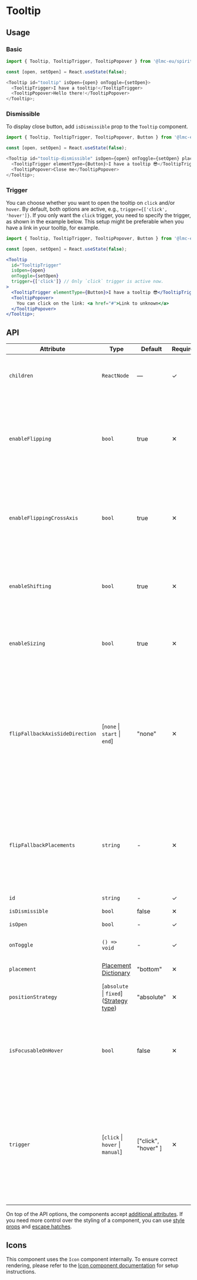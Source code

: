 # Tooltip

## Usage

### Basic

```javascript
import { Tooltip, TooltipTrigger, TooltipPopover } from '@lmc-eu/spirit-web-react/components';

const [open, setOpen] = React.useState(false);

<Tooltip id="tooltip" isOpen={open} onToggle={setOpen}>
  <TooltipTrigger>I have a tooltip!</TooltipTrigger>
  <TooltipPopover>Hello there!</TooltipPopover>
</Tooltip>;
```

### Dismissible

To display close button, add `isDismissible` prop to the `Tooltip` component.

```javascript
import { Tooltip, TooltipTrigger, TooltipPopover, Button } from '@lmc-eu/spirit-web-react/components';

const [open, setOpen] = React.useState(false);

<Tooltip id="tooltip-dismissible" isOpen={open} onToggle={setOpen} placement="right" isDismissible>
  <TooltipTrigger elementType={Button}>I have a tooltip 😎</TooltipTrigger>
  <TooltipPopover>Close me</TooltipPopover>
</Tooltip>;
```

### Trigger

You can choose whether you want to open the tooltip on `click` and/or `hover`.
By default, both options are active, e.g., `trigger={['click', 'hover']}`.
If you only want the `click` trigger, you need to specify the trigger, as shown in the example below.
This setup might be preferable when you have a link in your tooltip, for example.

```jsx
import { Tooltip, TooltipTrigger, TooltipPopover, Button } from '@lmc-eu/spirit-web-react/components';

const [open, setOpen] = React.useState(false);

<Tooltip
  id="TooltipTrigger"
  isOpen={open}
  onToggle={setOpen}
  trigger={['click']} // Only `click` trigger is active now.
>
  <TooltipTrigger elementType={Button}>I have a tooltip 😎</TooltipTrigger>
  <TooltipPopover>
    You can click on the link: <a href="#">Link to unknown</a>
  </TooltipPopover>
</Tooltip>;
```

## API

| Attribute                       | Type                                                              | Default              | Required | Description                                                                                                                                                                                                                                                                |
| ------------------------------- | ----------------------------------------------------------------- | -------------------- | -------- | -------------------------------------------------------------------------------------------------------------------------------------------------------------------------------------------------------------------------------------------------------------------------- |
| `children`                      | `ReactNode`                                                       | —                    | ✓        | Tooltip children's nodes - `TooltipTrigger` and `TooltipPopover`                                                                                                                                                                                                           |
| `enableFlipping`                | `bool`                                                            | true                 | ✕        | Enables [flipping][floating-ui-flip] of the element’s placement when it starts to overflow its boundary area. For example `top` can be flipped to `bottom`.                                                                                                                |
| `enableFlippingCrossAxis`       | `bool`                                                            | true                 | ✕        | Enables flipping on the [cross axis][floating-ui-flip-cross-axis], the axis perpendicular to main axis. For example `top-end` can be flipped to the `top-start`.                                                                                                           |
| `enableShifting`                | `bool`                                                            | true                 | ✕        | Enables [shifting][floating-ui-shift] of the element to keep it inside the boundary area by adjusting its position.                                                                                                                                                        |
| `enableSizing`                  | `bool`                                                            | true                 | ✕        | Enables [sizing][floating-ui-size] of the element to keep it inside the boundary area by setting the max width.                                                                                                                                                            |
| `flipFallbackAxisSideDirection` | \[`none` \| `start` \| `end`]                                     | "none"               | ✕        | Whether to allow [fallback to the opposite axis][floating-ui-flip-fallback-axis-side-direction] if no placements along the preferred placement axis fit, and if so, which side direction along that axis to choose. If necessary, it will fallback to the other direction. |
| `flipFallbackPlacements`        | `string`                                                          | -                    | ✕        | This describes a list of [explicit placements][floating-ui-flip-fallback-placements] to try if the initial placement doesn’t fit on the axes in which overflow is checked. For example you can set `"top, right, bottom"`                                                  |
| `id`                            | `string`                                                          | -                    | ✓        | Tooltip id                                                                                                                                                                                                                                                                 |
| `isDismissible`                 | `bool`                                                            | false                | ✕        | Make tooltip dismissible                                                                                                                                                                                                                                                   |
| `isOpen`                        | `bool`                                                            | -                    | ✓        | Open state                                                                                                                                                                                                                                                                 |
| `onToggle`                      | `() => void`                                                      | -                    | ✓        | Function for toggle open state of dropdown                                                                                                                                                                                                                                 |
| `placement`                     | [Placement Dictionary][dictionary-placement]                      | "bottom"             | ✕        | Placement of tooltip                                                                                                                                                                                                                                                       |
| `positionStrategy`              | \[`absolute` \| `fixed`] ([Strategy type][use-floating-strategy]) | "absolute"           | ✕        | This is the type of CSS position property to use.                                                                                                                                                                                                                          |
| `isFocusableOnHover`            | `bool`                                                            | false                | ✕        | Allows you to mouse over a tooltip without closing it. We suggest turning off the `click` trigger if you use this feature.                                                                                                                                                 |
| `trigger`                       | \[`click` \| `hover` \| `manual`]                                 | \["click", "hover" ] | ✕        | How tooltip is triggered: `click`, `hover`, `manual`. You may pass multiple triggers. If you pass `manual`, there will be no toggle functionality and you should provide your own toggle solution.                                                                         |

On top of the API options, the components accept [additional attributes][readme-additional-attributes].
If you need more control over the styling of a component, you can use [style props][readme-style-props]
and [escape hatches][readme-escape-hatches].

## Icons

This component uses the `Icon` component internally. To ensure correct rendering,
please refer to the [Icon component documentation][web-react-icon-documentation] for setup instructions.

[dictionary-placement]: https://github.com/lmc-eu/spirit-design-system/tree/main/docs/DICTIONARIES.md#placement
[floating-ui-flip-cross-axis]: https://floating-ui.com/docs/flip#crossaxis
[floating-ui-flip-fallback-axis-side-direction]: https://floating-ui.com/docs/flip#fallbackaxissidedirection
[floating-ui-flip-fallback-placements]: https://floating-ui.com/docs/flip#fallbackplacements
[floating-ui-flip]: https://floating-ui.com/docs/flip
[floating-ui-shift]: https://floating-ui.com/docs/shift
[floating-ui-size]: https://floating-ui.com/docs/size
[readme-additional-attributes]: https://github.com/lmc-eu/spirit-design-system/blob/main/packages/web-react/README.md#additional-attributes
[readme-escape-hatches]: https://github.com/lmc-eu/spirit-design-system/blob/main/packages/web-react/README.md#escape-hatches
[readme-style-props]: https://github.com/lmc-eu/spirit-design-system/blob/main/packages/web-react/README.md#style-props
[use-floating-strategy]: https://floating-ui.com/docs/usefloating#strategy
[web-react-icon-documentation]: https://github.com/lmc-eu/spirit-design-system/blob/main/packages/web-react/src/components/Icon/README.md#-usage

